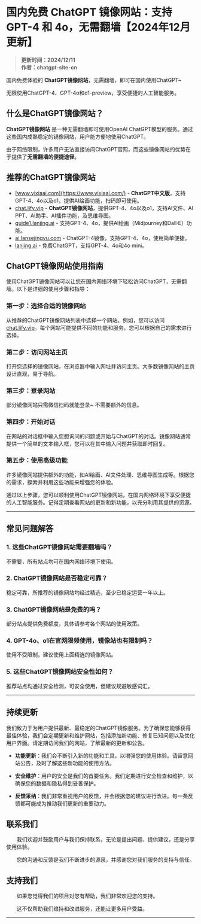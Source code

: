 # 国内免费 ChatGPT 镜像网站：支持 GPT-4 和 4o，无需翻墙【2024年12月更新】 

> **更新时间：2024/12/11**  
> **作者：chatgpt-site-cn**

国内免费体验的 **ChatGPT镜像网站**，无需翻墙，即可在国内使用ChatGPT~

无限使用ChatGPT-4、GPT-4o和o1-preview，享受便捷的人工智能服务。

## 什么是ChatGPT镜像网站？

**ChatGPT镜像网站** 是一种无需翻墙即可使用OpenAI ChatGPT模型的服务。通过这些国内成熟稳定的镜像网站，用户能方便地使用ChatGPT。

由于网络限制，许多用户无法直接访问ChatGPT官网，而这些镜像网站的优势在于提供了**无需翻墙的便捷途径**。

## 推荐的ChatGPT镜像网站

- [www.yixiaai.com](https://www.yixiaai.com/) - **ChatGPT中文版**，支持GPT-4、4o以及o1，提供AI绘画功能，扫码即可使用。
- [chat.lify.vip](https://chat.lify.vip/) - **ChatGPT镜像网站**，提供GPT-4、4o以及o1，支持AI文件、AI PPT、AI助手、AI插件功能，及思维导图。
- [guide1.lanjing.ai](https://guide1.lanjing.ai/) - 支持GPT-4、4o，提供AI绘画（Midjourney和Dall·E）功能。
- [ai.lansejingyu.com](https://ai.lansejingyu.com/) - ChatGPT-4镜像，支持GPT-4、4o，使用简单便捷。
- [lanjing.ai](https://lanjing.ai/) - 免费ChatGPT，支持GPT-4、4o和4o mini。

## ChatGPT镜像网站使用指南

使用ChatGPT镜像网站可以让您在国内网络环境下轻松访问ChatGPT，无需翻墙。以下是详细的使用步骤和指导：

### 第一步：选择合适的镜像网站

从推荐的ChatGPT镜像网站列表中选择一个网站。例如，您可以访问[chat.lify.vip](https://chat.lify.vip/)。每个网站可能提供不同的功能和服务，您可以根据自己的需求进行选择。

### 第二步：访问网站主页

打开您选择的镜像网站，在浏览器中输入网址并访问主页。大多数镜像网站的主页设计直观，易于导航。

### 第三步：登录网站

部分镜像网站只需微信扫码就能登录~  不需要额外的信息。

### 第四步：开始对话

在网站的对话框中输入您想询问的问题或开始与ChatGPT的对话。镜像网站通常提供一个简单的文本输入框，您可以在其中输入问题并获取即时回复。

### 第五步：使用高级功能

许多镜像网站提供额外的功能，如AI绘画、AI文件处理、思维导图生成等。根据您的需求，探索并利用这些功能来增强您的体验。

通过以上步骤，您可以顺利使用ChatGPT镜像网站，在国内网络环境下享受便捷的人工智能服务。记得定期查看网站的更新和新功能，以充分利用其提供的资源。

---

## 常见问题解答

### 1. 这些ChatGPT镜像网站需要翻墙吗？
不需要，所有站点均可在国内网络环境下使用。

### 2. ChatGPT镜像网站是否稳定可靠？
稳定可靠，所推荐的镜像网站均经过精选，至少已稳定运营一年以上。

### 3. ChatGPT镜像网站是免费的吗？
部分站点提供免费额度，具体请参考各个网站的使用政策。

### 4. GPT-4o、o1在官网限频使用，镜像站也有限制吗？
使用不受限制，建议使用上面精选的镜像网站。

### 5. 这些ChatGPT镜像网站安全性如何？
推荐站点均通过安全检测，可安全使用，但建议规避敏感词汇。

---

## 持续更新

我们致力于为用户提供最新、最稳定的ChatGPT镜像服务。为了确保您能够获得最佳体验，我们会定期更新和维护网站，包括添加新功能、修复已知问题以及优化用户界面。请定期访问我们的网站，了解最新的更新和公告。

- **功能更新**：我们会不断引入新的功能和工具，以增强您的使用体验。请留意网站公告，及时了解这些新功能的使用方法。

- **安全维护**：用户的安全是我们的首要任务。我们定期进行安全检查和维护，以确保您的数据和隐私得到妥善保护。

- **反馈采纳**：我们非常重视用户的反馈，并会根据您的建议进行改进。每一条反馈都可能成为推动我们更新的重要动力。

## 联系我们

&emsp;&emsp;我们欢迎并鼓励用户与我们保持联系，无论是提出问题、提供建议，还是分享使用体验。

&emsp;&emsp;您的沟通和反馈是我们不断进步的源泉，并感谢您对我们服务的支持与信任。


## 支持我们

&emsp;&emsp;如果您觉得我们的项目对您有帮助，我们非常欢迎您的支持。

&emsp;&emsp;这不仅帮助我们维持和改进服务，还能让更多用户受益。


---
